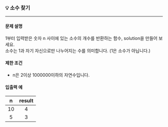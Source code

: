 ### 💡 소수 찾기
***

#### 문제 설명
1부터 입력받은 숫자 n 사이에 있는 소수의 개수를 반환하는 함수, solution을 만들어 보세요.</br>
소수는 1과 자기 자신으로만 나누어지는 수를 의미합니다.
(1은 소수가 아닙니다.)

#### 제한 조건
* n은 2이상 1000000이하의 자연수입니다.

#### 입출력 예
|n|result|
|:---:|:---:|
|10|4|
|5|3|
